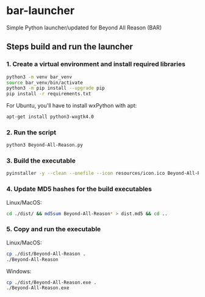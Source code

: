 # bar-launcher
Simple Python launcher/updated for Beyond All Reason (BAR)

## Steps build and run the launcher

### 1. Create a virtual environment and install required libraries

```bash
python3 -m venv bar_venv
source bar_venv/bin/activate
python3 -m pip install --upgrade pip
pip install -r requirements.txt
```

For Ubuntu, you'll have to install wxPython with apt:
```bash
apt-get install python3-wxgtk4.0
```

### 2. Run the script
```bash
python3 Beyond-All-Reason.py
```

### 3. Build the executable
```bash
pyinstaller -y --clean --onefile --icon resources/icon.ico Beyond-All-Reason.py
```

### 4. Update MD5 hashes for the build executables
Linux/MacOS:
```bash
cd ./dist/ && md5sum Beyond-All-Reason* > dist.md5 && cd ..
```

### 5. Copy and run the executable
Linux/MacOS:
```bash
cp ./dist/Beyond-All-Reason .
./Beyond-All-Reason
```

Windows:
```bash
cp ./dist/Beyond-All-Reason.exe .
./Beyond-All-Reason.exe
```
